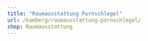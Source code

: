 ```yaml
---
title: "Raumausstattung Pornschlegel"
url: /bamberg/raumausstattung-pornschlegel/
shop: Raumausstattung
---
```

